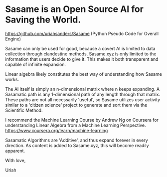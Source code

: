 # Sasame is an Open Source AI for Saving the World.  

https://github.com/uriahsanders/Sasame (Python Pseudo Code for Overall Engine)

Sasame can only be used for good, because a covert AI is limited to data collection through clandestine methods. Sasame.xyz is only limited to the information that users decide to give it. This makes it both transparent and capable of infinite expansion.

Linear algebra likely constitutes the best way of understanding how Sasame works.

The AI itself is simply an n-dimensional matrix where n keeps expanding. A Sasamatic path is any 1-dimensional path of any length through that matrix. These paths are not all necessarily 'useful', so Sasame utilizes user activity similar to a 'citizen science' project to generate and sort them via the Scientific Method.

I recommend the Machine Learning Course by Andrew Ng on Coursera for understanding Linear Algebra from a Machine Learning Perspective.
https://www.coursera.org/learn/machine-learning

Sasamatic Algorithms are 'Additive', and thus expand forever in every direction. As content is added to Sasame.xyz, this will become readily apparent.

With love,

Uriah
